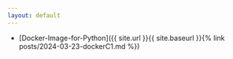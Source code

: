 ```yaml
---
layout: default
---
```


* [Docker-Image-for-Python]({{ site.url }}{{ site.baseurl }}{% link posts/2024-03-23-dockerC1.md %})
